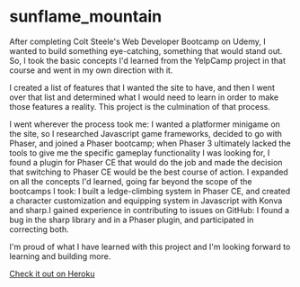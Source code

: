 # sunflame_mountain

After completing Colt Steele's Web Developer Bootcamp on Udemy, I wanted to build something eye-catching, something that would stand out. So, I took the basic concepts I'd learned from the YelpCamp project in that course and went in my own direction with it. 

I created a list of features that I wanted the site to have, and then I went over that list and determined what I would need to learn in order to make those features a reality. This project is the culmination of that process. 

I went wherever the process took me: I wanted a platformer minigame on the site, so I researched Javascript game frameworks, decided to go with Phaser, and joined a Phaser bootcamp; when Phaser 3 ultimately lacked the tools to give me the specific gameplay functionality I was looking for, I found a plugin for Phaser CE that would do the job and made the decision that switching to Phaser CE would be the best course of action. I expanded on all the concepts I'd learned, going far beyond the scope of the bootcamps I took: I built a ledge-climbing system in Phaser CE, and created a character customization and equipping system in Javascript with Konva and sharp.I gained experience in contributing to issues on GitHub: I found a bug in the sharp library and in a Phaser plugin, and participated in correcting both. 

I'm proud of what I have learned with this project and I'm looking forward to learning and building more.

[Check it out on Heroku](https://sunflame-mountain.herokuapp.com/)
